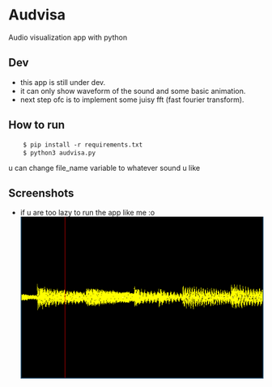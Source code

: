 # Audvisa
Audio visualization app with python

## Dev
-   this app is still under dev.   
-   it can only show waveform of the sound and some basic animation.
-   next step ofc is to implement some juisy fft (fast fourier transform).

## How to run
```
    $ pip install -r requirements.txt
    $ python3 audvisa.py
```
u can change file_name variable to whatever sound u like

## Screenshots
-   if u are too lazy to run the app like me :o   
![_1](screenshots/1_.png)